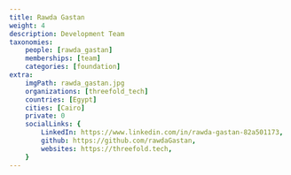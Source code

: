 ```yaml
---
title: Rawda Gastan
weight: 4
description: Development Team
taxonomies:
    people: [rawda_gastan]
    memberships: [team]
    categories: [foundation]
extra:
    imgPath: rawda_gastan.jpg
    organizations: [threefold_tech]
    countries: [Egypt]
    cities: [Cairo]
    private: 0
    socialLinks: {
        LinkedIn: https://www.linkedin.com/in/rawda-gastan-82a501173,
        github: https://github.com/rawdaGastan,
        websites: https://threefold.tech,
    }
---
```


<!--

I am constantly seeking new learning opportunities and relish the chance to expand my skill set, making calcuated risks along the way.   

--!>